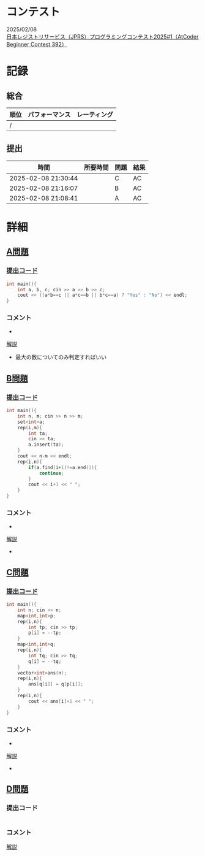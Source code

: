 # コンテスト
2025/02/08<br>
[日本レジストリサービス（JPRS）プログラミングコンテスト2025#1（AtCoder Beginner Contest 392）](https://atcoder.jp/contests/abc392)

# 記録
## 総合
|  順位  |  パフォーマンス  | レーティング |
| ---- | ---- | ---- |
|   /   |  |  |

## 提出
|  時間  |  所要時間  |  問題  | 結果 |
| ---- | ---- | ---- | ---- |
| 2025-02-08 21:30:44 |  | C | AC |
| 2025-02-08 21:16:07 |  | B | AC |
| 2025-02-08 21:08:41 |  | A | AC |


# 詳細
## [A問題](https://atcoder.jp/contests/abc392/tasks/abc392_a)
### [提出コード](https://atcoder.jp/contests/abc392/submissions/62514654)
```c++
int main(){
    int a, b, c; cin >> a >> b >> c;
    cout << ((a*b==c || a*c==b || b*c==a) ? "Yes" : "No") << endl;
}
```

### コメント

* 

[解説](https://atcoder.jp/contests/abc392/editorial/12173)

* 最大の数についてのみ判定すればいい

## [B問題](https://atcoder.jp/contests/abc392/tasks/abc392_b)
### [提出コード](https://atcoder.jp/contests/abc392/submissions/62521904)
```c++
int main(){
    int n, m; cin >> n >> m;
    set<int>a;
    rep(i,m){
        int ta;
        cin >> ta;
        a.insert(ta);
    }
    cout << n-m << endl;
    rep(i,n){
        if(a.find(i+1)!=a.end()){
            continue;
        }
        cout << i+1 << " ";
    }
}
```

### コメント

* 

[解説](https://atcoder.jp/contests/abc392/editorial/12174)

* 


## [C問題](https://atcoder.jp/contests/abc392/tasks/abc392_c)
### [提出コード](https://atcoder.jp/contests/abc392/submissions/62531849)

```c++
int main(){
    int n; cin >> n;
    map<int,int>p;
    rep(i,n){
        int tp; cin >> tp;
        p[i] = --tp;
    }
    map<int,int>q;
    rep(i,n){
        int tq; cin >> tq;
        q[i] = --tq;
    }
    vector<int>ans(n);
    rep(i,n){
        ans[q[i]] = q[p[i]];
    }
    rep(i,n){
        cout << ans[i]+1 << " ";
    }
}
```

### コメント
* 

[解説](https://atcoder.jp/contests/abc392/editorial/12147)

* 


## [D問題](https://atcoder.jp/contests/abc392/tasks/abc392_d)
### 提出コード

```c++

```

### コメント

[解説](https://atcoder.jp/contests/abc392/editorial/12148)
